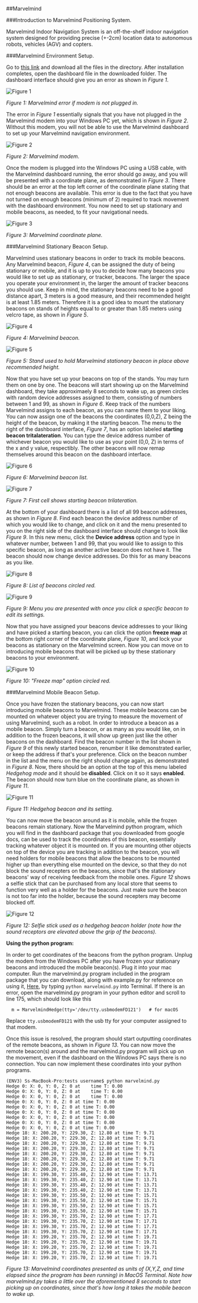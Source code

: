 ##Marvelmind

###Introduction to Marvelmind Positioning System.

Marvelmind Indoor Navigation System is an off-the-shelf indoor navigation system designed for
providing precise (+-2cm) location data to autonomous robots, vehicles (AGV) and copters.

###Marvelmind Environment Setup.

Go to [this link](https://github.com/cloudmesh/cloudmesh.robot/tree/master/marvelminddashboard) and download all the files in the directory. After installation completes, open the dashboard file in the downloaded folder. The dashboard interface should give you an error as shown in *Figure 1*.

![Figure 1](images/Figure1.png)

*Figure 1: Marvelmind error if modem is not plugged in.*

The error in *Figure 1* essentially signals that you have not plugged in the Marvelmind modem into your Windows PC yet, which is shown in *Figure 2*. Without this modem, you will not be able to use the Marvelmind dashboard to set up your Marvelmind navigation environment.

![Figure 2](images/Figure2.JPG)

*Figure 2: Marvelmind modem.*

Once the modem is plugged into the Windows PC using a USB cable, with the Marvelmind dashboard running, the error should go away, and you will be presented with a coordinate plane, as demonstrated in *Figure 3*. There should be an error at the top left corner of the coordinate plane stating that not enough beacons are available. This error is due to the fact that you have not turned on enough beacons (minimum of 2) required to track movement with the dashboard environment. You now need to set up stationary and mobile beacons, as needed, to fit your navigational needs.

![Figure 3](images/Figure3.png)

*Figure 3: Marvelmind coordinate plane.*

###Marvelmind Stationary Beacon Setup.

Marvelmind uses stationary beacons in order to track its mobile beacons. Any Marvelmind beacon, *Figure 4*, can be assigned the duty of being stationary or mobile, and it is up to you to decide how many beacons you would like to set up as stationary, or tracker, beacons. The larger the space you operate your environment in, the larger the amount of tracker beacons you should use. Keep in mind, the stationary beacons need to be a good distance apart, 3 meters is a good measure, and their recommended height is at least 1.85 meters. Therefore it is a good idea to mount the stationary beacons on stands of heights equal to or greater than 1.85 meters using velcro tape, as shown in *Figure 5*. 

![Figure 4](images/Figure4.JPG)

*Figure 4: Marvelmind beacon.*

![Figure 5](images/Figure5.JPG)

*Figure 5: Stand used to hold Marvelmind stationary beacon in place above recommended height.*

Now that you have set up your beacons on top of the stands. You may turn them on one by one. The beacons will start showing up on the Marvelmind dashboard, they take approximaely 8 seconds to wake up, as green circles with random device addresses assigned to them, consisting of numbers between 1 and 99, as shown in *Figure 6*. Keep track of the numbers Marvelmind assigns to each beacon, as you can name them to your liking. You can now assign one of the beacons the coordinates (0,0,Z), Z being the height of the beacon, by making it the starting beacon. The menu to the right of the dashboard interface, *Figure 7*, has an option labeled **starting beacon tritalateration**. You can type the device address number of whichever beacon you would like to use as your point (0,0, Z) in terms of the x and y value, respectibly. The other beacons will now remap themselves around this beacon on the dashboard interface.

![Figure 6](images/Figure6.png)

*Figure 6: Marvelmind beacon list.*

![Figure 7](images/Figure7.png)

*Figure 7: First cell shows starting beacon trilateration.*

At the bottom of your dashboard there is a list of all 99 beacon addresses, as shown in *Figure 8*. Find each beacon the device address number of which you would like to change, and click on it and the menu presented to you on the right side of the dashboard interface should change to look like *Figure 9*. In this new menu, click the **Device address** option and type in whatever number, between 1 and 99, that you would like to assign to this specific beacon, as long as another active beacon does not have it. The beacon should now change device addresses. Do this for as many beacons as you like.

![Figure 8](images/Figure8.png)

*Figure 8: List of beacons circled red.*

![Figure 9](images/Figure9.png)

*Figure 9: Menu you are presented with once you click a specific beacon to edit its settings.*

Now that you have assigned your beacons device addresses to your liking and have picked a starting beacon, you can click the option **freeze map** at the bottom right corner of the coordinate plane, *Figure 10*, and lock your beacons as stationary on the Marvelmind screen. Now you can move on to introducing mobile beacons that will be picked up by these stationary beacons to your environment.

![Figure 10](images/Figure10.png)

*Figure 10: "Freeze map" option circled red.*

###Marvelmind Mobile Beacon Setup.

Once you have frozen the stationary beacons, you can now start introducing mobile beacons to Marvelmind. These mobile beacons can be mounted on whatever object you are trying to measure the movement of using Marvelmind, such as a robot. In order to introduce a beacon as a mobile beacon. Simply turn a beacon, or as many as you would like, on in addition to the frozen beacons, it will show up green just like the other beacons on the dashboard. Find the beacon number in the list shown in *Figure 9* of this newly started beacon, renumber it like demonstrated earlier, or keep the address if that's your preference. Click on the beacon number in the list and the menu on the right should change again, as demonstrated in *Figure 8*. Now, there should be an option at the top of this menu labeled *Hedgehog mode* and it should be **disabled**. Click on it so it says **enabled**. The beacon should now turn blue on the coordinate plane, as shown in *Figure 11*.

![Figure 11](images/Figure11.png)

*Figure 11: Hedgehog beacon and its setting.*

You can now move the beacon around as it is mobile, while the frozen beacons remain stationary. Now the Marvelmind python program, which you will find in the dashboard package that you downloaded from google docs, can be used to track the coordinates of this beacon, essentially tracking whatever object it is mounted on. If you are mounting other objects on top of the device you are tracking in addition to the beacon, you will need holders for mobile beacons that allow the beacons to be mounted higher up than everything else mounted on the device, so that they do not block the sound recepters on the beacons, since that's the stationary beacons' way of receiving feedback from the mobile ones. *Figure 12* shows a selfie stick that can be purchased from any local store that seems to function very well as a holder for the beacons. Just make sure the beacon is not too far into the holder, because the sound recepters may become blocked off.

![Figure 12](images/Figure12.JPG)

*Figure 12: Selfie stick used as a hedgehog beacon holder (note how the sound receptors are elevated above the grip of the beacons).*

**Using the python program:**

In order to get coordinates of the beacons from the python program. Unplug the modem from the Windows PC after you have frozen your stationary beacons and introduced the mobile beacon(s). Plug it into your mac computer. Run the marvelmind.py program included in the program package that you can download, along with example.py for reference on using it, [Here](https://github.com/cloudmesh/cloudmesh.robot/tree/master/tests), by typing `python marvelmind.py` into Terminal. If there is an error, open the marvelmind.py program in your python editor and scroll to line 175, which should look like this

	  m = MarvelmindHedge(tty='/dev/tty.usbmodemFD121')   # for macOS
	  
Replace `tty.usbmodemFD121` with the usb tty for your computer assigned to that modem.

Once this issue is resolved, the program should start outputting coordinates of the remote beacons, as shown in *Figure 13*. You can now move the remote beacon(s) around and the marvelmind.py program will pick up on the movement, even if the dashboard on the Windows PC says there is no connection. You can now implement these coordinates into your python programs.

	(ENV3) Ss-MacBook-Pro:tests username$ python marvelmind.py
	Hedge 0: X: 0, Y: 0, Z: 0 at 	time T: 0.00
	Hedge 0: X: 0, Y: 0, Z: 0 at 	time T: 0.00
	Hedge 0: X: 0, Y: 0, Z: 0 at 	time T: 0.00
	Hedge 0: X: 0, Y: 0, Z: 0 at time T: 0.00
	Hedge 0: X: 0, Y: 0, Z: 0 at time T: 0.00
	Hedge 0: X: 0, Y: 0, Z: 0 at time T: 0.00
	Hedge 0: X: 0, Y: 0, Z: 0 at time T: 0.00
	Hedge 0: X: 0, Y: 0, Z: 0 at time T: 0.00
	Hedge 0: X: 0, Y: 0, Z: 0 at time T: 0.00
	Hedge 18: X: 200.20, Y: 229.30, Z: 12.80 at time T: 9.71
	Hedge 18: X: 200.20, Y: 229.30, Z: 12.80 at time T: 9.71
	Hedge 18: X: 200.20, Y: 229.30, Z: 12.80 at time T: 9.71
	Hedge 18: X: 200.20, Y: 229.30, Z: 12.80 at time T: 9.71
	Hedge 18: X: 200.20, Y: 229.30, Z: 12.80 at time T: 9.71
	Hedge 18: X: 200.20, Y: 229.30, Z: 12.80 at time T: 9.71
	Hedge 18: X: 200.20, Y: 229.30, Z: 12.80 at time T: 9.71
	Hedge 18: X: 200.20, Y: 229.30, Z: 12.80 at time T: 9.71
	Hedge 18: X: 199.30, Y: 235.40, Z: 12.90 at time T: 13.71
	Hedge 18: X: 199.30, Y: 235.40, Z: 12.90 at time T: 13.71
	Hedge 18: X: 199.30, Y: 235.40, Z: 12.90 at time T: 13.71
	Hedge 18: X: 199.30, Y: 235.40, Z: 12.90 at time T: 13.71
	Hedge 18: X: 199.30, Y: 235.50, Z: 12.90 at time T: 15.71
	Hedge 18: X: 199.30, Y: 235.50, Z: 12.90 at time T: 15.71
	Hedge 18: X: 199.30, Y: 235.50, Z: 12.90 at time T: 15.71
	Hedge 18: X: 199.30, Y: 235.50, Z: 12.90 at time T: 15.71
	Hedge 18: X: 199.30, Y: 235.70, Z: 12.90 at time T: 17.71
	Hedge 18: X: 199.30, Y: 235.70, Z: 12.90 at time T: 17.71
	Hedge 18: X: 199.30, Y: 235.70, Z: 12.90 at time T: 17.71
	Hedge 18: X: 199.30, Y: 235.70, Z: 12.90 at time T: 17.71
	Hedge 18: X: 199.20, Y: 235.70, Z: 12.90 at time T: 19.71
	Hedge 18: X: 199.20, Y: 235.70, Z: 12.90 at time T: 19.71
	Hedge 18: X: 199.20, Y: 235.70, Z: 12.90 at time T: 19.71
	Hedge 18: X: 199.20, Y: 235.70, Z: 12.90 at time T: 19.71
	Hedge 18: X: 199.20, Y: 235.70, Z: 12.90 at time T: 19.71

*Figure 13: Marvelmind coordinates presented as units of (X,Y,Z, and time elapsed since the program has been running) in MacOS Terminal. Note how marvelmind.py takes a little over the aforementioned 8 seconds to start picking up on coordinates, since that's how long it takes the mobile beacon to wake up.*
